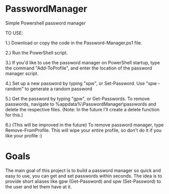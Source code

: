 # PasswordManager
Simple Powershell password manager

TO USE:

1.) Download or copy the code in the Password-Manager.ps1 file.

2.) Run the PowerShell script.

3.) If you'd like to use the password manager on PowerShell startup, type the command "Add-ToProfile", and enter the location of the password manager script.

4.) Set up a new password by typing "spw", or Set-Password. Use "spw -random" to generate a random password

5.) Get the password by typing "gpw", or Get-Passwords. To remove passwords, navigate to %appdata%\PasswordManager\passwords and delete the respective files. (Note: In the future I'll create a delete function for this.)

6.) (This will be improved in the future) To remove password manager, type Remove-FromProfile. This will wipe your entire profile, so don't do it if you like your profile :)

<h1> Goals </h1>
<p>The main goal of this project is to build a password manager so quick and easy to use, you can get and set passwords within seconds. The idea is to provide short aliases like gpw (Get-Password) and spw (Set-Password) to the user and let them have at it.</p>
